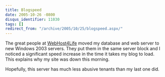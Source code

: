 ```yaml
---
title: Blogspeed
date: 2005-10-26 -0800
disqus_identifier: 11030
tags: []
redirect_from: "/archive/2005/10/25/blogspeed.aspx/"
---
```


The great people at [WebHost4Life](http://webhost4life.com/) moved my
database and web server to new Windows 2003 servers. They put them in
the same server block and I noticed a significant speed increase in the
time it takes my blog to load. This explains why my site was down this
morning.

Hopefully, this server has much less abusive tenants than my last one
did.

